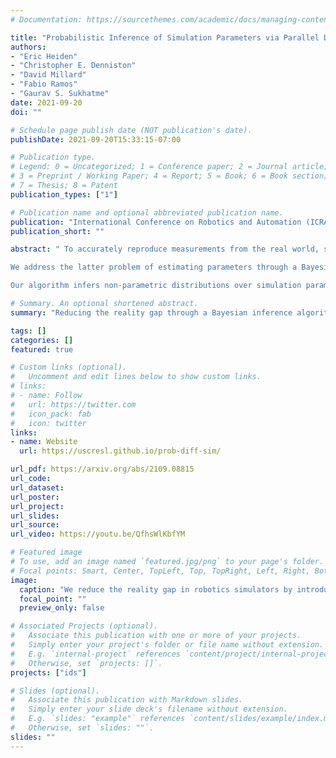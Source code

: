 ```yaml
---
# Documentation: https://sourcethemes.com/academic/docs/managing-content/

title: "Probabilistic Inference of Simulation Parameters via Parallel Differentiable Simulation"
authors:
- "Eric Heiden"
- "Christopher E. Denniston"
- "David Millard"
- "Fabio Ramos"
- "Gaurav S. Sukhatme"
date: 2021-09-20
doi: ""

# Schedule page publish date (NOT publication's date).
publishDate: 2021-09-20T15:33:15-07:00

# Publication type.
# Legend: 0 = Uncategorized; 1 = Conference paper; 2 = Journal article;
# 3 = Preprint / Working Paper; 4 = Report; 5 = Book; 6 = Book section;
# 7 = Thesis; 8 = Patent
publication_types: ["1"]

# Publication name and optional abbreviated publication name.
publication: "International Conference on Robotics and Automation (ICRA) 2021"
publication_short: ""

abstract: " To accurately reproduce measurements from the real world, simulators need to have an adequate model of the physical system and require the parameters of the model be identified.

We address the latter problem of estimating parameters through a Bayesian inference approach that approximates a posterior distribution over simulation parameters given real sensor measurements. By extending the commonly used Gaussian likelihood model for trajectories via the multiple-shooting formulation, our chosen particle-based inference algorithm Stein Variational Gradient Descent is able to identify highly nonlinear, underactuated systems. We leverage GPU code generation and differentiable simulation to evaluate the likelihood and its gradient for many particles in parallel.

Our algorithm infers non-parametric distributions over simulation parameters more accurately than comparable baselines and handles constraints over parameters efficiently through gradient-based optimization. We evaluate estimation performance on several physical experiments. On an underactuated mechanism where a 7-DOF robot arm excites an object with an unknown mass configuration, we demonstrate how our inference technique can identify symmetries between the parameters and provide highly accurate predictions."

# Summary. An optional shortened abstract.
summary: "Reducing the reality gap through a Bayesian inference algorithm that leverages massive GPU parallelism and differentiable simulators."

tags: []
categories: []
featured: true

# Custom links (optional).
#   Uncomment and edit lines below to show custom links.
# links:
# - name: Follow
#   url: https://twitter.com
#   icon_pack: fab
#   icon: twitter
links:
- name: Website
  url: https://uscresl.github.io/prob-diff-sim/

url_pdf: https://arxiv.org/abs/2109.08815
url_code:
url_dataset:
url_poster:
url_project:
url_slides:
url_source:
url_video: https://youtu.be/QfhsWlKbfYM

# Featured image
# To use, add an image named `featured.jpg/png` to your page's folder. 
# Focal points: Smart, Center, TopLeft, Top, TopRight, Left, Right, BottomLeft, Bottom, BottomRight.
image:
  caption: "We reduce the reality gap in robotics simulators by introducing a Bayesian inference approach named Constrained Stein Variational Gradient Descent (CSVGD)"
  focal_point: ""
  preview_only: false

# Associated Projects (optional).
#   Associate this publication with one or more of your projects.
#   Simply enter your project's folder or file name without extension.
#   E.g. `internal-project` references `content/project/internal-project/index.md`.
#   Otherwise, set `projects: []`.
projects: ["ids"]

# Slides (optional).
#   Associate this publication with Markdown slides.
#   Simply enter your slide deck's filename without extension.
#   E.g. `slides: "example"` references `content/slides/example/index.md`.
#   Otherwise, set `slides: ""`.
slides: ""
---
```

